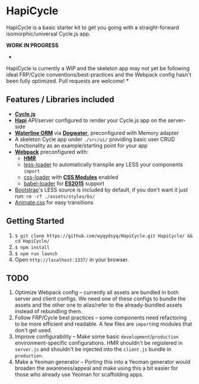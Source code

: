 HapiCycle
===

HapiCycle is a basic starter kit to get you going with a straight-forward isomorphic/universal Cycle.js app.

**WORK IN PROGRESS**

*
HapiCycle is currently a WIP and the skeleton app may not yet be following ideal FRP/Cycle conventions/best-practices and the Webpack config hasn't been fully optimized. Pull requests are welcome!
*

Features / Libraries included
---

 * **[Cycle.js](http://cycle.js.org/)**
 * **[Hapi](http://hapijs.com/)** API/server configured to render your Cycle.js app on the server-side
 * **[Waterline ORM](https://github.com/balderdashy/waterline)** via **[Dogwater](https://github.com/devinivy/dogwater)**, preconfigured with Memory adapter
 * A skeleton Cycle app under `./src/ui/` providing basic user CRUD functionality as an example/starting point for your app
 * **[Webpack](http://webpack.github.io/)** preconfigured with:
   * **[HMR](https://webpack.github.io/docs/hot-module-replacement.html)**
   * [less-loader](https://www.npmjs.com/package/less-loader) to automatically transpile any LESS your components `import`
   * [css-loader](https://www.npmjs.com/package/css-loader) with **[CSS Modules](https://github.com/css-modules/css-modules)** enabled
   * [babel-loader](https://www.npmjs.com/package/babel-loader) for **[ES2015](https://babeljs.io/docs/learn-es2015/)** support
 * [Bootstrap](http://getbootstrap.com/)'s LESS source is included by default, if you don't want it just run: `rm -rf ./assets/styles/bs/`
 * [Animate.css](https://daneden.github.io/animate.css/) for easy transitions

Getting Started
---

  1. `$ git clone https://github.com/wyqydsyq/HapiCycle.git HapiCycle/ && cd HapiCycle/`
  2. `$ npm install`
  3. `$ npm run launch`
  4. Open `http://localhost:1337/` in your browser.

TODO
---
 1. Optimize Webpack config – currently all assets are bundled in both server and client configs. We need one of these configs to bundle the assets and the other one to alias/refer to the already-bundled assets instead of rebundling them.
 2. Follow FRP/Cycle best practices – some components need refactoring to be more efficient and readable. A few files are `import`ing modules that don't get used.
 3. Improve configurability – Make some basic `development`/`production` environment-specific configurations. HMR shouldn't be registered in `server.js` and shouldn't be injected into the `client.js` bundle in `production`.
 4. Make a Yeoman generator – Porting this into a Yeoman generator would broaden the awareness/appeal and make using this a bit easier for those who already use Yeoman for scaffolding apps.
